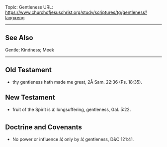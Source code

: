 Topic: Gentleness
URL: https://www.churchofjesuschrist.org/study/scriptures/tg/gentleness?lang=eng

---

## See Also

Gentle; Kindness; Meek

---

## Old Testament

- thy gentleness hath made me great, 2Â Sam. 22:36 (Ps. 18:35).

## New Testament

- fruit of the Spirit is â¦ longsuffering, gentleness, Gal. 5:22.

## Doctrine and Covenants

- No power or influence â¦ only by â¦ gentleness, D&C 121:41.

